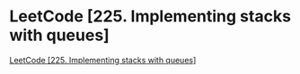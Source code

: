 # LeetCode [225. Implementing stacks with queues]
[LeetCode [225. Implementing stacks with queues]](https://aiwithcloud.com/2022/09/19/leetcode_225-_implementing_stacks_with_queues/)
